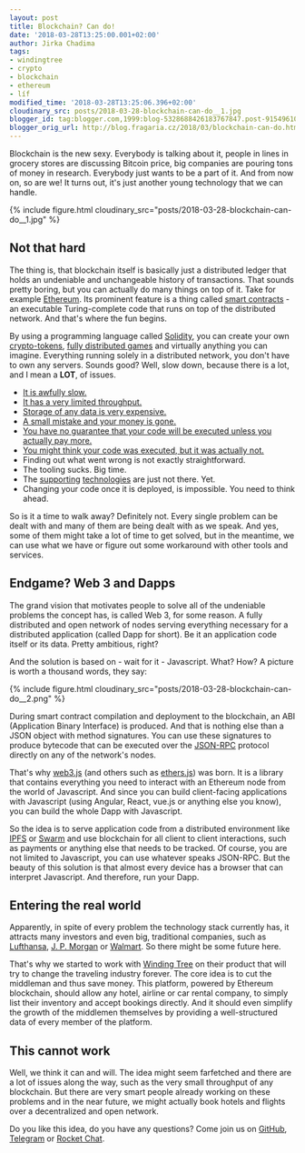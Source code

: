 ```yaml
---
layout: post
title: Blockchain? Can do!
date: '2018-03-28T13:25:00.001+02:00'
author: Jirka Chadima
tags:
- windingtree
- crypto
- blockchain
- ethereum
- líf
modified_time: '2018-03-28T13:25:06.396+02:00'
cloudinary_src: posts/2018-03-28-blockchain-can-do__1.jpg
blogger_id: tag:blogger.com,1999:blog-5328688426183767847.post-9154961035646733437
blogger_orig_url: http://blog.fragaria.cz/2018/03/blockchain-can-do.html
---
```


Blockchain is the new sexy. Everybody is talking about it, people in
lines in grocery stores are discussing Bitcoin price, big companies are
pouring tons of money in research. Everybody just wants to be a part of
it. And from now on, so are we\! It turns out, it's just another young
technology that we can
handle.

{% include figure.html cloudinary_src="posts/2018-03-28-blockchain-can-do__1.jpg" %}

## Not that hard

The thing is, that blockchain itself is basically just a distributed
ledger that holds an undeniable and unchangeable history of
transactions. That sounds pretty boring, but you can actually do many
things on top of it. Take for example
[Ethereum](https://www.ethereum.org/). Its prominent feature is a thing
called [smart contracts](https://en.wikipedia.org/wiki/Smart_contract) -
an executable Turing-complete code that runs on top of the distributed
network. And that's where the fun begins.

By using a programming language called
[Solidity](https://solidity.readthedocs.io/en/v0.4.21/), you can create
your own [crypto-tokens](https://eidoo.io/erc20-tokens-list/), [fully
distributed games](https://cryptozombies.io/) and virtually anything you
can imagine. Everything running solely in a distributed network, you
don't have to own any servers. Sounds good? Well, slow down, because
there is a lot, and I mean a **LOT**, of issues.

  - [It is awfully
    slow.](https://ethereum.stackexchange.com/questions/58/why-is-the-average-block-time-17-seconds)
  - [It has a very limited
    throughput.](https://ethereum.stackexchange.com/questions/28666/whats-the-transaction-throughput-on-ethereum-how-fast-the-nodes-can-replicate)
  - [Storage of any data is very
    expensive.](https://ethereum.stackexchange.com/questions/872/what-is-the-cost-to-store-1kb-10kb-100kb-worth-of-data-into-the-ethereum-block)
  - [A small mistake and your money is
    gone.](https://www.coindesk.com/startup-lost-160-million-still-wants-shake-ethereum/)
  - [You have no guarantee that your code will be executed unless you
    actually pay
    more.](https://ethereum.stackexchange.com/questions/6107/what-is-the-default-ordering-of-transactions-during-mining-in-e-g-geth)
  - [You might think your code was executed, but it was actually
    not.](https://www.mycryptopedia.com/orphan-uncle-genesis-blocks-explained/)
  - Finding out what went wrong is not exactly straightforward.
  - The tooling sucks. Big time.
  - The
    [supporting](http://swarm-guide.readthedocs.io/en/latest/introduction.html)
    [technologies](https://github.com/ethereum/wiki/wiki/Whisper) are
    just not there. Yet.
  - Changing your code once it is deployed, is impossible. You need to
    think ahead.

So is it a time to walk away? Definitely not. Every single problem can
be dealt with and many of them are being dealt with as we speak. And
yes, some of them might take a lot of time to get solved, but in the
meantime, we can use what we have or figure out some workaround with
other tools and services.

## Endgame? Web 3 and Dapps

The grand vision that motivates people to solve all of the undeniable
problems the concept has, is called Web 3, for some reason. A fully
distributed and open network of nodes serving everything necessary for a
distributed application (called Dapp for short). Be it an application
code itself or its data. Pretty ambitious, right?

And the solution is based on - wait for it - Javascript. What? How? A
picture is worth a thousand words, they
say:

{% include figure.html cloudinary_src="posts/2018-03-28-blockchain-can-do__2.png" %}

During smart contract compilation and deployment to the blockchain, an
ABI (Application Binary Interface) is produced. And that is nothing else
than a JSON object with method signatures. You can use these signatures
to produce bytecode that can be executed over the
[JSON-RPC](https://en.wikipedia.org/wiki/JSON-RPC) protocol directly on
any of the network's nodes.

That's why [web3.js](https://github.com/ethereum/web3.js/) (and others
such as [ethers.js](https://github.com/ethers-io/ethers.js/)) was born.
It is a library that contains everything you need to interact with an
Ethereum node from the world of Javascript. And since you can build
client-facing applications with Javascript (using Angular, React, vue.js
or anything else you know), you can build the whole Dapp with
Javascript.

So the idea is to serve application code from a distributed environment
like [IPFS](https://ipfs.io/) or
[Swarm](https://ethereum.stackexchange.com/questions/375/what-is-swarm-and-what-is-it-used-for)
and use blockchain for all client to client interactions, such as
payments or anything else that needs to be tracked. Of course, you are
not limited to Javascript, you can use whatever speaks JSON-RPC. But the
beauty of this solution is that almost every device has a browser that
can interpret Javascript. And therefore, run your Dapp.

## Entering the real world

Apparently, in spite of every problem the technology stack currently
has, it attracts many investors and even big, traditional companies,
such as
[Lufthansa](https://www.tnooz.com/article/lufthansa-invests-blockchain-partners-winding-tree/),
[J. P. Morgan](https://www.jpmorgan.com/global/blockchain) or
[Walmart](https://cointelegraph.com/news/walmart-to-implement-blockchain-based-delivery-system).
So there might be some future here.

That's why we started to work with [Winding
Tree](https://windingtree.com/) on their product that will try to change
the traveling industry forever. The core idea is to cut the middleman
and thus save money. This platform, powered by Ethereum blockchain,
should allow any hotel, airline or car rental company, to simply list
their inventory and accept bookings directly. And it should even
simplify the growth of the middlemen themselves by providing a
well-structured data of every member of the platform.

## This cannot work

Well, we think it can and will. The idea might seem farfetched and there
are a lot of issues along the way, such as the very small throughput of
any blockchain. But there are very smart people already working on these
problems and in the near future, we might actually book hotels and
flights over a decentralized and open network.

Do you like this idea, do you have any questions? Come join us on
[GitHub](https://github.com/windingtree),
[Telegram](https://t.me/windingtree) or [Rocket
Chat](https://windingtree.rocket.chat/home).
